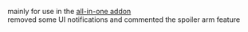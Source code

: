 mainly for use in the [all-in-one addon](https://github.com/geofs-pilot/GeoFS-All-in-one-Addon/tree/main) <br/>
removed some UI notifications and commented the spoiler arm feature
